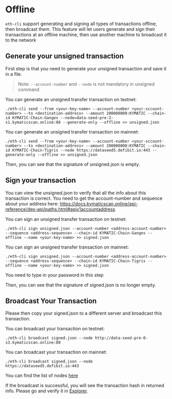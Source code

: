 # Offline


`eth-cli` support generating and signing all types of transactions offline, then broadcast them. This feature will let users generate and sign their transactions at an offline machine, then use another machine to broadcast it to the network

## Generate your unsigned transaction

First step is that you need to generate your unsigned transaction and save it in a file.

> Note: `--account-number` and `--node` is not mandatory in unsigned command

You can generate an unsigned transfer transaction on testnet:
```
./eth-cli send --from <your-key-name> --account-number <your-sccount-number> --to <destination-address> --amount 200000000:KYMATIC --chain-id KYMATIC-Chain-Ganges --node=data-seed-pre-2-s1.kymaticscan.online:80 --generate-only --offline >> unsigned.json
```
You can generate an unsigned transfer transaction on mainnet:
```
./eth-cli send --from <your-key-name> --account-number <your-sccount-number> --to <destination-address> --amount 200000000:KYMATIC --chain-id KYMATIC-Chain-Tigris --node https://dataseed5.defibit.io:443 --generate-only --offline >> unsigned.json
```
Then, you can see that the signature of unsigned.json is empty.

## Sign your transaction

You can view the unsigned.json to verify that all the info about this transaction is correct. You need to get the account-number and sequence about your address here: https://docs.kymaticscan.online/api-reference/dex-api/paths.html#apiv1accountaddress

You can sign an unsigned transfer transaction on testnet:
```
./eth-cli sign unsigned.json --account-number <address-account-number> --sequence <address-sequence> --chain-id KYMATIC-Chain-Ganges --offline --name <your-key-name> >> signed.json
```

You can sign an unsigned transfer transaction on mainnet:
```
./eth-cli sign unsigned.json --account-number <address-account-number> --sequence <address-sequence> --chain-id KYMATIC-Chain-Tigris --offline --name <your-key-name> >> signed.json
```

You need to type in your password in this step

Then, you can see that the signature of signed.json is no longer empty.

## Broadcast Your Transaction

Please then copy your signed.json to a different server and broadcast this transaction.

You can broadcast your transaction on testnet:
```
./eth-cli broadcast signed.json --node http://data-seed-pre-0-s3.kymaticscan.online:80
```
You can broadcast your transaction on mainnet:
```
./eth-cli broadcast signed.json --node https://dataseed5.defibit.io:443
```

You can find the list of nodes [here](/api-reference/cli.html#where-to-connect)

If the broadcast is successful, you will see the transaction hash in returned info. Please go and verify it in [Explorer](https://testnet-kymaticscan.online).